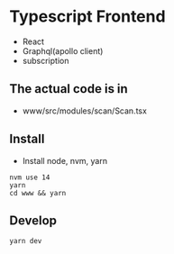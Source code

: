 # Typescript Frontend
- React
- Graphql(apollo client)
- subscription

## The actual code is in
- www/src/modules/scan/Scan.tsx

## Install

- Install node, nvm, yarn

```shell
nvm use 14
yarn
cd www && yarn
```

## Develop

```shell
yarn dev
```
